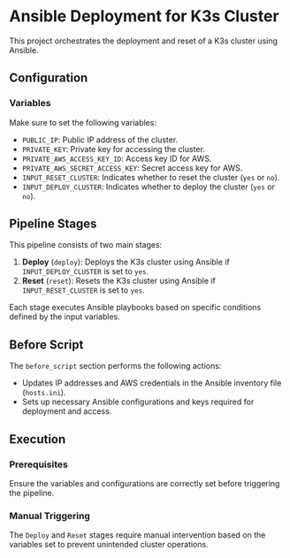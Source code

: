 # Ansible Deployment for K3s Cluster

This project orchestrates the deployment and reset of a K3s cluster using Ansible.

## Configuration

### Variables

Make sure to set the following variables:

- `PUBLIC_IP`: Public IP address of the cluster.
- `PRIVATE_KEY`: Private key for accessing the cluster.
- `PRIVATE_AWS_ACCESS_KEY_ID`: Access key ID for AWS.
- `PRIVATE_AWS_SECRET_ACCESS_KEY`: Secret access key for AWS.
- `INPUT_RESET_CLUSTER`: Indicates whether to reset the cluster (`yes` or `no`).
- `INPUT_DEPLOY_CLUSTER`: Indicates whether to deploy the cluster (`yes` or `no`).

## Pipeline Stages

This pipeline consists of two main stages:

1. **Deploy** (`deploy`): Deploys the K3s cluster using Ansible if `INPUT_DEPLOY_CLUSTER` is set to `yes`.
2. **Reset** (`reset`): Resets the K3s cluster using Ansible if `INPUT_RESET_CLUSTER` is set to `yes`.

Each stage executes Ansible playbooks based on specific conditions defined by the input variables.

## Before Script

The `before_script` section performs the following actions:

- Updates IP addresses and AWS credentials in the Ansible inventory file (`hosts.ini`).
- Sets up necessary Ansible configurations and keys required for deployment and access.

## Execution

### Prerequisites

Ensure the variables and configurations are correctly set before triggering the pipeline.

### Manual Triggering

The `Deploy` and `Reset` stages require manual intervention based on the variables set to prevent unintended cluster operations.

